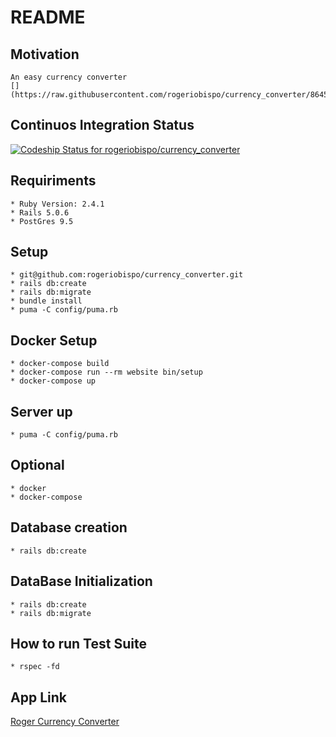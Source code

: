 # README

## Motivation
    An easy currency converter
    [](https://raw.githubusercontent.com/rogeriobispo/currency_converter/8645a6e1666569ce70eb329c18d895ae73a113eb/public/currencyConverter.png)

## Continuos Integration Status
[ ![Codeship Status for rogeriobispo/currency_converter](https://app.codeship.com/projects/ab4eeda0-e3e8-0135-5b30-4235b83c2a89/status?branch=master)](https://app.codeship.com/projects/268684)

## Requiriments
    * Ruby Version: 2.4.1
    * Rails 5.0.6
    * PostGres 9.5

## Setup
    * git@github.com:rogeriobispo/currency_converter.git
    * rails db:create
    * rails db:migrate
    * bundle install
    * puma -C config/puma.rb

## Docker Setup
    * docker-compose build
    * docker-compose run --rm website bin/setup
    * docker-compose up

## Server up
    * puma -C config/puma.rb

## Optional
    * docker
    * docker-compose

## Database creation
    * rails db:create

## DataBase Initialization
    * rails db:create
    * rails db:migrate

## How to run Test Suite
    * rspec -fd

## App Link

[Roger Currency Converter](http://rogerexchangecurrency.herokuapp.com/)


